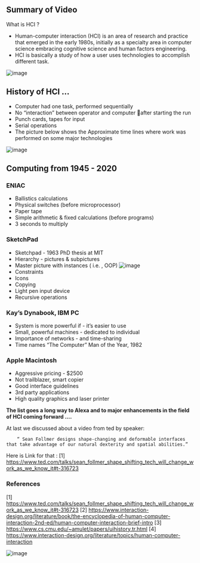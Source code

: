 ## Summary of Video


What is HCI ?

- Human-computer interaction (HCI) is an area of research and practice that emerged in the early 1980s, initially as a specialty area in computer science embracing cognitive science and human factors engineering.
- HCI is basically a study of how a user uses technologies to accomplish different task.

![image](https://user-images.githubusercontent.com/61627416/137534737-f77e3b9a-22a9-4b1f-b01e-92ffc438bd51.png)

## History of HCI …

- Computer had one task, performed sequentially
- No “interaction” between  operator and computer after starting the run
- Punch cards, tapes for input
- Serial operations                                                                                                                                         
- The picture below shows the Approximate time lines where work was performed on some major technologies

![image](https://user-images.githubusercontent.com/61627416/137535030-69f78819-f5b4-4196-910c-5c7dfb916eb0.png)

## Computing from 1945 - 2020

### ENIAC
   - Ballistics calculations
   - Physical switches (before microprocessor)
   - Paper tape            
   - Simple arithmetic & fixed calculations (before programs)                             
   - 3 seconds to multiply
### SketchPad
   - Sketchpad - 1963 PhD thesis at MIT
   - Hierarchy - pictures & subpictures
   - Master picture with instances ( i.e. , OOP)                ![image](https://user-images.githubusercontent.com/61627416/137537150-cbae90f8-b4d4-4cf4-8080-f163d0374ca0.png)
   - Constraints                                                                                                   
   - Icons
   - Copying
   - Light pen input device
   - Recursive operations
### Kay’s Dynabook, IBM PC
   - System is more powerful if - it’s easier to use
   - Small, powerful machines - dedicated to individual                                                       
   - Importance of networks - and time-sharing
   - Time names “The Computer” Man of the Year, 1982
### Apple Macintosh
   - Aggressive pricing - $2500
   - Not trailblazer, smart copier
   - Good interface guidelines
   - 3rd party applications
   - High quality graphics and laser printer

**The list goes a long way to Alexa and to major enhancements in the field of HCI coming forward ….**


At last we discussed about a video from ted by speaker:
        
        “ Sean Follmer designs shape-changing and deformable interfaces that take advantage of our natural dexterity and spatial abilities.”
Here is Link for that : [1] https://www.ted.com/talks/sean_follmer_shape_shifting_tech_will_change_work_as_we_know_it#t-316723


### References
    
   [1] https://www.ted.com/talks/sean_follmer_shape_shifting_tech_will_change_work_as_we_know_it#t-316723
   [2] https://www.interaction-design.org/literature/book/the-encyclopedia-of-human-computer-interaction-2nd-ed/human-computer-interaction-brief-intro
   [3] https://www.cs.cmu.edu/~amulet/papers/uihistory.tr.html
   [4] https://www.interaction-design.org/literature/topics/human-computer-interaction


![image](https://user-images.githubusercontent.com/61627416/137537114-6294734a-8f9e-4064-b19e-ca2dc3e8442d.png)




